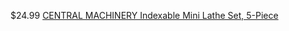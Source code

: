$24.99 [CENTRAL MACHINERY Indexable Mini Lathe Set, 5-Piece](https://www.harborfreight.com/5-piece-indexable-carbide-tool-set-39931.html)
